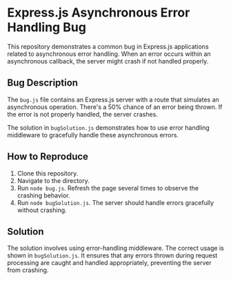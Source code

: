 # Express.js Asynchronous Error Handling Bug

This repository demonstrates a common bug in Express.js applications related to asynchronous error handling.  When an error occurs within an asynchronous callback, the server might crash if not handled properly.

## Bug Description

The `bug.js` file contains an Express.js server with a route that simulates an asynchronous operation.  There's a 50% chance of an error being thrown. If the error is not properly handled, the server crashes. 

The solution in `bugSolution.js` demonstrates how to use error handling middleware to gracefully handle these asynchronous errors.

## How to Reproduce

1. Clone this repository.
2. Navigate to the directory.
3. Run `node bug.js`.  Refresh the page several times to observe the crashing behavior.
4. Run `node bugSolution.js`. The server should handle errors gracefully without crashing.

## Solution

The solution involves using error-handling middleware.  The correct usage is shown in `bugSolution.js`.  It ensures that any errors thrown during request processing are caught and handled appropriately, preventing the server from crashing.